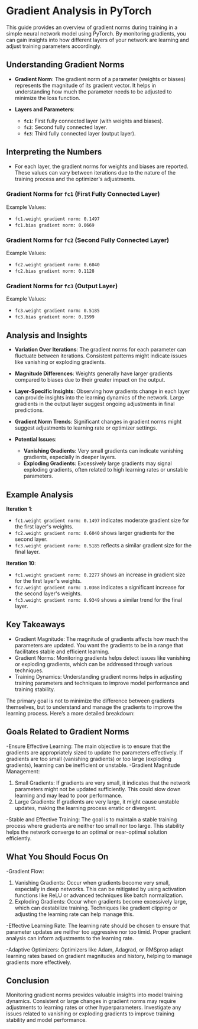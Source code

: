 # Gradient Analysis in PyTorch

This guide provides an overview of gradient norms during training in a simple neural network model using PyTorch. By monitoring gradients, you can gain insights into how different layers of your network are learning and adjust training parameters accordingly.

## Understanding Gradient Norms

- **Gradient Norm**: The gradient norm of a parameter (weights or biases) represents the magnitude of its gradient vector. It helps in understanding how much the parameter needs to be adjusted to minimize the loss function.

- **Layers and Parameters**:
  - **`fc1`**: First fully connected layer (with weights and biases).
  - **`fc2`**: Second fully connected layer.
  - **`fc3`**: Third fully connected layer (output layer).

## Interpreting the Numbers

- For each layer, the gradient norms for weights and biases are reported. These values can vary between iterations due to the nature of the training process and the optimizer's adjustments.

### Gradient Norms for `fc1` (First Fully Connected Layer)

Example Values:
- `fc1.weight gradient norm: 0.1497`
- `fc1.bias gradient norm: 0.0669`

### Gradient Norms for `fc2` (Second Fully Connected Layer)

Example Values:
- `fc2.weight gradient norm: 0.6040`
- `fc2.bias gradient norm: 0.1128`

### Gradient Norms for `fc3` (Output Layer)

Example Values:
- `fc3.weight gradient norm: 0.5185`
- `fc3.bias gradient norm: 0.1599`

## Analysis and Insights

- **Variation Over Iterations**: The gradient norms for each parameter can fluctuate between iterations. Consistent patterns might indicate issues like vanishing or exploding gradients.

- **Magnitude Differences**: Weights generally have larger gradients compared to biases due to their greater impact on the output.

- **Layer-Specific Insights**: Observing how gradients change in each layer can provide insights into the learning dynamics of the network. Large gradients in the output layer suggest ongoing adjustments in final predictions.

- **Gradient Norm Trends**: Significant changes in gradient norms might suggest adjustments to learning rate or optimizer settings.

- **Potential Issues**:
  - **Vanishing Gradients**: Very small gradients can indicate vanishing gradients, especially in deeper layers.
  - **Exploding Gradients**: Excessively large gradients may signal exploding gradients, often related to high learning rates or unstable parameters.

## Example Analysis

**Iteration 1**:
- `fc1.weight gradient norm: 0.1497` indicates moderate gradient size for the first layer's weights.
- `fc2.weight gradient norm: 0.6040` shows larger gradients for the second layer.
- `fc3.weight gradient norm: 0.5185` reflects a similar gradient size for the final layer.

**Iteration 10**:
- `fc1.weight gradient norm: 0.2277` shows an increase in gradient size for the first layer's weights.
- `fc2.weight gradient norm: 1.0368` indicates a significant increase for the second layer's weights.
- `fc3.weight gradient norm: 0.9349` shows a similar trend for the final layer.

## Key Takeaways
- Gradient Magnitude: The magnitude of gradients affects how much the parameters are updated. You want the gradients to be in a range that facilitates stable and efficient learning.
- Gradient Norms: Monitoring gradients helps detect issues like vanishing or exploding gradients, which can be addressed through various techniques.
- Training Dynamics: Understanding gradient norms helps in adjusting training parameters and techniques to improve model performance and training stability.

The primary goal is not to minimize the difference between gradients themselves, but to understand and manage the gradients to improve the learning process. Here’s a more detailed breakdown:

## Goals Related to Gradient Norms
-Ensure Effective Learning: The main objective is to ensure that the gradients are appropriately sized to update the parameters effectively. If gradients are too small (vanishing gradients) or too large (exploding gradients), learning can be inefficient or unstable.
-Gradient Magnitude Management:
1. Small Gradients: If gradients are very small, it indicates that the network parameters might not be updated sufficiently. This could slow down learning and may lead to poor performance.
2. Large Gradients: If gradients are very large, it might cause unstable updates, making the learning process erratic or divergent.

-Stable and Effective Training: The goal is to maintain a stable training process where gradients are neither too small nor too large. This stability helps the network converge to an optimal or near-optimal solution efficiently.

## What You Should Focus On
-Gradient Flow:
1. Vanishing Gradients: Occur when gradients become very small, especially in deep networks. This can be mitigated by using activation functions like ReLU or advanced techniques like batch normalization.
2. Exploding Gradients: Occur when gradients become excessively large, which can destabilize training. Techniques like gradient clipping or adjusting the learning rate can help manage this.

-Effective Learning Rate: The learning rate should be chosen to ensure that parameter updates are neither too aggressive nor too timid. Proper gradient analysis can inform adjustments to the learning rate.

-Adaptive Optimizers: Optimizers like Adam, Adagrad, or RMSprop adapt learning rates based on gradient magnitudes and history, helping to manage gradients more effectively.



## Conclusion

Monitoring gradient norms provides valuable insights into model training dynamics. Consistent or large changes in gradient norms may require adjustments to learning rates or other hyperparameters. Investigate any issues related to vanishing or exploding gradients to improve training stability and model performance.

